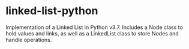# linked-list-python
Implementation of a Linked List in Python v3.7. Includes a Node class to hold values and links, as well as a LinkedList class to store Nodes and handle operations. 
